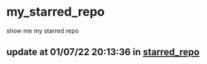 # my_starred_repo
show me my starred repo

update at 01/07/22 20:13:36 in [starred_repo](./index.html)
---

